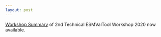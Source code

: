```yaml
---
layout: post
---
```


[Workshop Summary](https://www.esmvaltool.org/pdf/Summary_ESMValTool_Workshop_Nov_2020.pdf)
of 2nd Technical ESMValTool Workshop 2020 now available.
